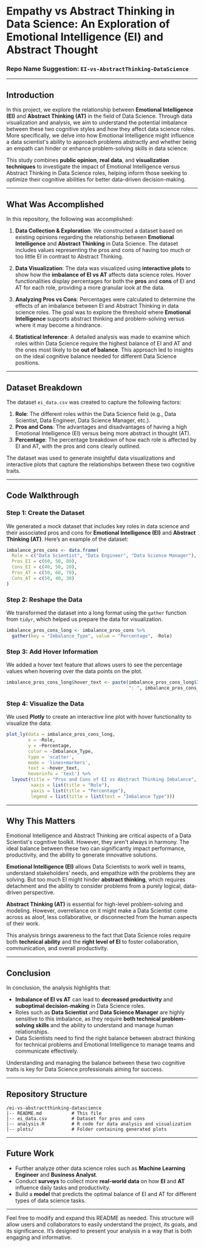 # **Empathy vs Abstract Thinking in Data Science: An Exploration of Emotional Intelligence (EI) and Abstract Thought**

### **Repo Name Suggestion**: `EI-vs-AbstractThinking-DataScience`

---

## **Introduction**

In this project, we explore the relationship between **Emotional Intelligence (EI)** and **Abstract Thinking (AT)** in the field of Data Science. Through data visualization and analysis, we aim to understand the potential imbalance between these two cognitive styles and how they affect data science roles. More specifically, we delve into how Emotional Intelligence might influence a data scientist's ability to approach problems abstractly and whether being an empath can hinder or enhance problem-solving skills in data science. 

This study combines **public opinion**, **real data**, and **visualization techniques** to investigate the impact of Emotional Intelligence versus Abstract Thinking in Data Science roles, helping inform those seeking to optimize their cognitive abilities for better data-driven decision-making.

---

## **What Was Accomplished**

In this repository, the following was accomplished:
1. **Data Collection & Exploration**: We constructed a dataset based on existing opinions regarding the relationship between **Emotional Intelligence** and **Abstract Thinking** in Data Science. The dataset includes values representing the pros and cons of having too much or too little EI in contrast to Abstract Thinking.
   
2. **Data Visualization**: The data was visualized using **interactive plots** to show how the **imbalance of EI vs AT** affects data science roles. Hover functionalities display percentages for both the **pros** and **cons** of EI and AT for each role, providing a more granular look at the data.

3. **Analyzing Pros vs Cons**: Percentages were calculated to determine the effects of an imbalance between EI and Abstract Thinking in data science roles. The goal was to explore the threshold where **Emotional Intelligence** supports abstract thinking and problem-solving versus where it may become a hindrance.

4. **Statistical Inference**: A detailed analysis was made to examine which roles within Data Science require the highest balance of EI and AT and the ones most likely to be **out of balance**. This approach led to insights on the ideal cognitive balance needed for different Data Science positions.

---

## **Dataset Breakdown**

The dataset `ei_data.csv` was created to capture the following factors:

1. **Role**: The different roles within the Data Science field (e.g., Data Scientist, Data Engineer, Data Science Manager, etc.).
2. **Pros and Cons**: The advantages and disadvantages of having a high Emotional Intelligence (EI) versus being more abstract in thought (AT).
3. **Percentage**: The percentage breakdown of how each role is affected by EI and AT, with the pros and cons clearly outlined.

The dataset was used to generate insightful data visualizations and interactive plots that capture the relationships between these two cognitive traits.

---

## **Code Walkthrough**

### **Step 1**: Create the Dataset

We generated a mock dataset that includes key roles in data science and their associated pros and cons for **Emotional Intelligence (EI)** and **Abstract Thinking (AT)**. Here’s an example of the dataset:

```r
imbalance_pros_cons <- data.frame(
  Role = c("Data Scientist", "Data Engineer", "Data Science Manager"),
  Pros_EI = c(60, 50, 80),
  Cons_EI = c(40, 50, 20),
  Pros_AT = c(50, 60, 70),
  Cons_AT = c(50, 40, 30)
)
```

### **Step 2**: Reshape the Data

We transformed the dataset into a long format using the `gather` function from `tidyr`, which helped us prepare the data for visualization.

```r
imbalance_pros_cons_long <- imbalance_pros_cons %>%
  gather(key = "Imbalance_Type", value = "Percentage", -Role)
```

### **Step 3**: Add Hover Information

We added a hover text feature that allows users to see the percentage values when hovering over the data points on the plot.

```r
imbalance_pros_cons_long$hover_text <- paste(imbalance_pros_cons_long$Imbalance_Type, 
                                             ": ", imbalance_pros_cons_long$Percentage, "%", sep="")
```

### **Step 4**: Visualize the Data

We used **Plotly** to create an interactive line plot with hover functionality to visualize the data:

```r
plot_ly(data = imbalance_pros_cons_long, 
        x = ~Role, 
        y = ~Percentage, 
        color = ~Imbalance_Type, 
        type = 'scatter', 
        mode = 'lines+markers', 
        text = ~hover_text, 
        hoverinfo = 'text') %>%
  layout(title = "Pros and Cons of EI vs Abstract Thinking Imbalance",
         xaxis = list(title = "Role"),
         yaxis = list(title = "Percentage"),
         legend = list(title = list(text = "Imbalance Type")))
```

---

## **Why This Matters**

Emotional Intelligence and Abstract Thinking are critical aspects of a Data Scientist's cognitive toolkit. However, they aren't always in harmony. The ideal balance between these two can significantly impact performance, productivity, and the ability to generate innovative solutions.

**Emotional Intelligence (EI)** allows Data Scientists to work well in teams, understand stakeholders’ needs, and empathize with the problems they are solving. But too much EI might hinder **abstract thinking**, which requires detachment and the ability to consider problems from a purely logical, data-driven perspective.

**Abstract Thinking (AT)** is essential for high-level problem-solving and modeling. However, overreliance on it might make a Data Scientist come across as aloof, less collaborative, or disconnected from the human aspects of their work.

This analysis brings awareness to the fact that Data Science roles require both **technical ability** and the **right level of EI** to foster collaboration, communication, and overall productivity.

---

## **Conclusion**

In conclusion, the analysis highlights that:

- **Imbalance of EI vs AT** can lead to **decreased productivity** and **suboptimal decision-making** in Data Science roles.
- Roles such as **Data Scientist** and **Data Science Manager** are highly sensitive to this imbalance, as they require **both technical problem-solving skills** and the ability to understand and manage human relationships.
- Data Scientists need to find the right balance between abstract thinking for technical problems and Emotional Intelligence to manage teams and communicate effectively.

Understanding and managing the balance between these two cognitive traits is key for Data Science professionals aiming for success.

---

## **Repository Structure**

```plaintext
/ei-vs-abstractthinking-datascience
|-- README.md           # This file
|-- ei_data.csv         # Dataset for pros and cons
|-- analysis.R          # R code for data analysis and visualization
|-- plots/              # Folder containing generated plots
```

---

## **Future Work**

- Further analyze other data science roles such as **Machine Learning Engineer** and **Business Analyst**.
- Conduct **surveys** to collect more **real-world data** on how **EI** and **AT** influence daily tasks and productivity.
- Build a **model** that predicts the optimal balance of EI and AT for different types of data science tasks.

---

Feel free to modify and expand this README as needed. This structure will allow users and collaborators to easily understand the project, its goals, and its significance. It’s designed to present your analysis in a way that is both engaging and informative.
